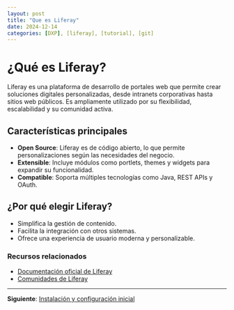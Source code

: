```yaml
---
layout: post
title: "Que es Liferay"
date: 2024-12-14
categories: [DXP], [liferay], [tutorial], [git]
---
```

# ¿Qué es Liferay?

Liferay es una plataforma de desarrollo de portales web que permite crear soluciones digitales personalizadas, desde intranets corporativas hasta sitios web públicos. Es ampliamente utilizado por su flexibilidad, escalabilidad y su comunidad activa.

## Características principales

- **Open Source**: Liferay es de código abierto, lo que permite personalizaciones según las necesidades del negocio.
- **Extensible**: Incluye módulos como portlets, themes y widgets para expandir su funcionalidad.
- **Compatible**: Soporta múltiples tecnologías como Java, REST APIs y OAuth.

## ¿Por qué elegir Liferay?

- Simplifica la gestión de contenido.
- Facilita la integración con otros sistemas.
- Ofrece una experiencia de usuario moderna y personalizable.

### Recursos relacionados

- [Documentación oficial de Liferay](https://learn.liferay.com)
- [Comunidades de Liferay](https://liferay.dev)

---
**Siguiente**: [Instalación y configuración inicial](instalacion-y-configuracion.md)
